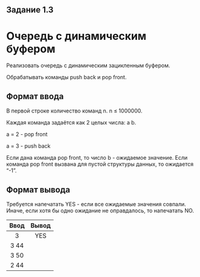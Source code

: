 ## Задание 1.3
# Очередь с динамическим буфером

Реализовать очередь с динамическим зацикленным буфером.

Обрабатывать команды push back и pop front.

## Формат ввода
В первой строке количество команд n. n ≤ 1000000.

Каждая команда задаётся как 2 целых числа: a b.

a = 2 - pop front

a = 3 - push back

Если дана команда pop front, то число b - ожидаемое значение. Если команда pop front вызвана для пустой структуры данных, то ожидается “-1”.

## Формат вывода
Требуется напечатать YES - если все ожидаемые значения совпали. Иначе, если хотя бы одно ожидание не оправдалось, то напечатать NO.

| Ввод  | Вывод |
| :---: | :-:   |
|  3    | YES   |
|  3 44    |       |
|  3 50    |       |
|  2 44    |       |